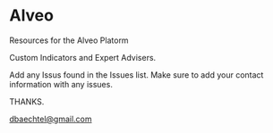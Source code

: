 # Alveo
Resources for the Alveo Platorm

Custom Indicators and Expert Advisers.

Add any Issus found in the Issues list.
Make sure to add your contact information with any issues.

THANKS.

dbaechtel@gmail.com
